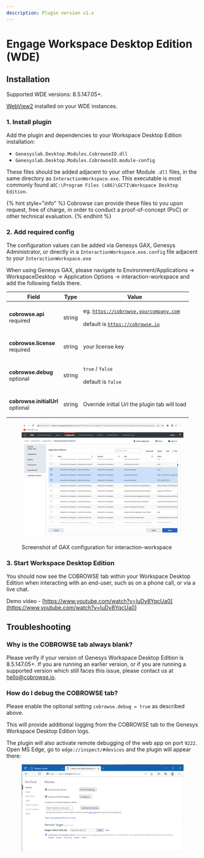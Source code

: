 ```yaml
---
description: Plugin version v1.x
---
```


# Engage Workspace Desktop Edition (WDE)

## Installation

Supported WDE versions: 8.5.147.05+.

[WebView2](https://docs.genesys.com/Documentation/IW/8.5.1/Developer/Chromium) installed on your WDE instances.

### 1. Install plugin

Add the plugin and dependencies to your Workspace Desktop Edition installation:

* `Genesyslab.Desktop.Modules.CobrowseIO.dll`
* `Genesyslab.Desktop.Modules.CobrowseIO.module-config`

These files should be added adjacent to your other Module `.dll` files, in the same directory as `InteractionWorkspace.exe`. This executable is most commonly found at`C:\Program Files (x86)\GCTI\Workspace Desktop Edition`.

{% hint style="info" %}
Cobrowse can provide these files to you upon request, free of charge, in order to conduct a proof-of-concept (PoC) or other technical evaluation.
{% endhint %}

### 2. Add required config

The configuration values can be added via Genesys GAX, Genesys Administrator, or directly in a `InteractionWorkspace.exe.config` file adjacent to your `InteractionWorkspace.exe`

When using Genesys GAX, please navigate to Environment/Applications -> WorkspaceDesktop -> Application Options -> interaction-workspace and add the following fields there.&#x20;

| Field                                                                    | Type   | Value                                                                                                       |
| ------------------------------------------------------------------------ | ------ | ----------------------------------------------------------------------------------------------------------- |
| <p><strong>cobrowse.api</strong><br><strong></strong>required</p>        | string | <p>eg. <code>https://cobrowse.yourcompany.com</code><br><br>default is <code>https://cobrowse.io</code></p> |
| <p><strong>cobrowse.license</strong><br><strong></strong>required</p>    | string | your license key                                                                                            |
| <p><strong>cobrowse.debug</strong><br><strong></strong>optional</p>      | string | <p><code>true</code> / <code>false</code><br><br>default is <code>false</code></p>                          |
| <p><strong>cobrowse.initialUrl</strong><br><strong></strong>optional</p> | string | Override initial Url the plugin tab will load                                                               |

<figure><img src="../../../.gitbook/assets/genesys_wde_gax_settings.png" alt=""><figcaption><p>Screenshot of GAX configuration for interaction-workspace</p></figcaption></figure>

### 3. Start Workspace Desktop Edition

You should now see the COBROWSE tab within your Workspace Desktop Edition when interacting with an end-user, such as on a phone call, or via a live chat.&#x20;

Demo video - [https://www.youtube.com/watch?v=IuDv8YqcUa0](https://www.youtube.com/watch?v=IuDv8YqcUa0)

## Troubleshooting

### Why is the COBROWSE tab always blank?

Please verify if your version of Genesys Workspace Desktop Edition is 8.5.147.05+. If you are running an earlier version, or if you are running a supported version which still faces this issue, please contact us at [hello@cobrowse.io](mailto:hello@cobrowse.io).

### How do I debug the COBROWSE tab?

Please enable the optional setting `cobrowse.debug = true` as described above.&#x20;

This will provide additional logging from the COBROWSE tab to the Genesys Workspace Desktop Edition logs.&#x20;

The plugin will also activate remote debugging of the web app on port `9222`. Open MS Edge, go to `edge://inspect/#devices` and the plugin will appear there:

<figure><img src="../../../.gitbook/assets/edge_debugging.png" alt=""><figcaption></figcaption></figure>
